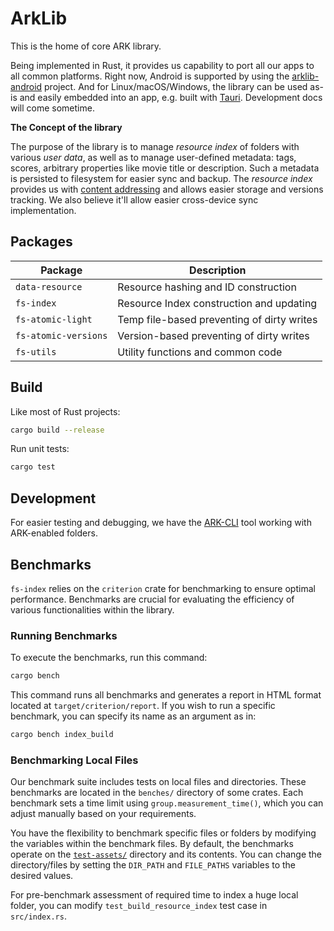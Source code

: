 # ArkLib

This is the home of core ARK library.

Being implemented in Rust, it provides us capability to port all our apps to all common platforms. Right now, Android is supported by using the [arklib-android](https://github.com/arK-Builders/arklib-android) project. And for Linux/macOS/Windows, the library can be used as-is and easily embedded into an app, e.g. built with [Tauri](https://tauri.app/). Development docs will come sometime.

**The Concept of the library**

The purpose of the library is to manage _resource index_ of folders with various _user data_, as well as to manage user-defined metadata: tags, scores, arbitrary properties like movie title or description. Such a metadata is persisted to filesystem for easier sync and backup. The _resource index_ provides us with [content addressing](https://en.wikipedia.org/wiki/Content-addressable_storage) and allows easier storage and versions tracking. We also believe it'll allow easier cross-device sync implementation.

## Packages

<div align="center">

| Package              | Description                                |
| -------------------- | ------------------------------------------ |
| `data-resource`      | Resource hashing and ID construction       |
| `fs-index`           | Resource Index construction and updating   |
| `fs-atomic-light`    | Temp file-based preventing of dirty writes |
| `fs-atomic-versions` | Version-based preventing of dirty writes   |
| `fs-utils`           | Utility functions and common code          |

</div>

## Build

Like most of Rust projects:

```bash
cargo build --release
```

Run unit tests:

```bash
cargo test
```

## Development

For easier testing and debugging, we have the [ARK-CLI](https://github.com/ARK-Builders/ARK-CLI) tool working with ARK-enabled folders.

## Benchmarks

`fs-index` relies on the `criterion` crate for benchmarking to ensure optimal performance. Benchmarks are crucial for evaluating the efficiency of various functionalities within the library.

### Running Benchmarks

To execute the benchmarks, run this command:

```bash
cargo bench
```

This command runs all benchmarks and generates a report in HTML format located at `target/criterion/report`. If you wish to run a specific benchmark, you can specify its name as an argument as in:

```bash
cargo bench index_build
```

### Benchmarking Local Files

Our benchmark suite includes tests on local files and directories. These benchmarks are located in the `benches/` directory of some crates. Each benchmark sets a time limit using `group.measurement_time()`, which you can adjust manually based on your requirements.

You have the flexibility to benchmark specific files or folders by modifying the variables within the benchmark files. By default, the benchmarks operate on the [`test-assets/`](../test-assets/) directory and its contents. You can change the directory/files by setting the `DIR_PATH` and `FILE_PATHS` variables to the desired values.

For pre-benchmark assessment of required time to index a huge local folder, you can modify `test_build_resource_index` test case in `src/index.rs`.
